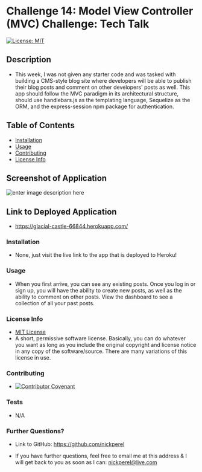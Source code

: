 # Challenge 14: Model View Controller (MVC) Challenge: Tech Talk
  [![License: MIT](https://img.shields.io/badge/License-MIT-yellow.svg)](https://opensource.org/licenses/MIT)

  ## Description
  
  * This week, I was not given any starter code and was tasked with building a CMS-style blog site where developers will be able to publish their blog posts and comment on other developers' posts as well. This app should follow the MVC paradigm in its architectural structure, should use handlebars.js as the templating language, Sequelize as the ORM, and the express-session npm package for authentication.

  ## Table of Contents

  * [Installation](#installation)
  * [Usage](#usage)
  * [Contributing](#contributing)
  * [License Info](#license-info)

  ## Screenshot of Application
  ![enter image description here](https://www.dropbox.com/s/hkhzu4jwu4t1p7k/Tech-Talk-Screenshot.png?raw=1)

  ## Link to Deployed Application

  * https://glacial-castle-66844.herokuapp.com/ 

  ### Installation
  
  * None, just visit the live link to the app that is deployed to Heroku!

  ### Usage

  * When you first arrive, you can see any existing posts. Once you log in or sign up, you will have the ability to create new posts, as well as the ability to comment on other posts. View the dashboard to see a collection of all your past posts.

  ### License Info
  * [MIT License](https://opensource.org/licenses/MIT)
  * A short, permissive software license. Basically, you can do whatever you want as long as you include the original copyright and license notice in any copy of the software/source.  There are many variations of this license in use.
  
  ### Contributing

  * [![Contributor Covenant](https://img.shields.io/badge/Contributor%20Covenant-2.1-4baaaa.svg)](code_of_conduct.md)

  ### Tests

  * N/A

  ### Further Questions?

  * Link to GitHub: https://github.com/nickperel

  * If you have further questions, feel free to email me at this address & I will get back to you as soon as I can: nickperel@live.com

